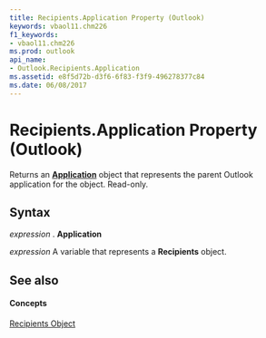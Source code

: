 ```yaml
---
title: Recipients.Application Property (Outlook)
keywords: vbaol11.chm226
f1_keywords:
- vbaol11.chm226
ms.prod: outlook
api_name:
- Outlook.Recipients.Application
ms.assetid: e8f5d72b-d3f6-6f83-f3f9-496278377c84
ms.date: 06/08/2017
---
```



# Recipients.Application Property (Outlook)

Returns an  **[Application](Outlook.Application.md)** object that represents the parent Outlook application for the object. Read-only.


## Syntax

 _expression_ . **Application**

 _expression_ A variable that represents a **Recipients** object.


## See also


#### Concepts


[Recipients Object](Outlook.Recipients.md)


